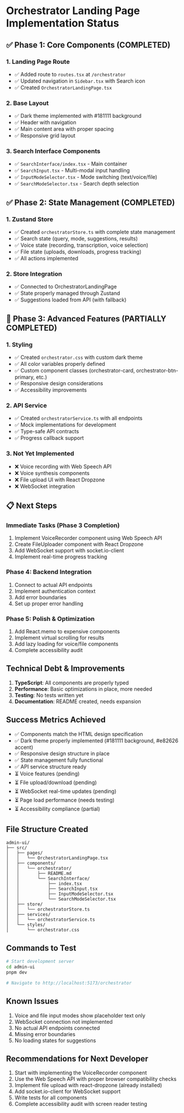 # Orchestrator Landing Page Implementation Status

## ✅ Phase 1: Core Components (COMPLETED)

### 1. Landing Page Route
- ✅ Added route to `routes.tsx` at `/orchestrator`
- ✅ Updated navigation in `Sidebar.tsx` with Search icon
- ✅ Created `OrchestratorLandingPage.tsx`

### 2. Base Layout
- ✅ Dark theme implemented with #181111 background
- ✅ Header with navigation
- ✅ Main content area with proper spacing
- ✅ Responsive grid layout

### 3. Search Interface Components
- ✅ `SearchInterface/index.tsx` - Main container
- ✅ `SearchInput.tsx` - Multi-modal input handling
- ✅ `InputModeSelector.tsx` - Mode switching (text/voice/file)
- ✅ `SearchModeSelector.tsx` - Search depth selection

## ✅ Phase 2: State Management (COMPLETED)

### 1. Zustand Store
- ✅ Created `orchestratorStore.ts` with complete state management
- ✅ Search state (query, mode, suggestions, results)
- ✅ Voice state (recording, transcription, voice selection)
- ✅ File state (uploads, downloads, progress tracking)
- ✅ All actions implemented

### 2. Store Integration
- ✅ Connected to OrchestratorLandingPage
- ✅ State properly managed through Zustand
- ✅ Suggestions loaded from API (with fallback)

## 🚧 Phase 3: Advanced Features (PARTIALLY COMPLETED)

### 1. Styling
- ✅ Created `orchestrator.css` with custom dark theme
- ✅ All color variables properly defined
- ✅ Custom component classes (orchestrator-card, orchestrator-btn-primary, etc.)
- ✅ Responsive design considerations
- ✅ Accessibility improvements

### 2. API Service
- ✅ Created `orchestratorService.ts` with all endpoints
- ✅ Mock implementations for development
- ✅ Type-safe API contracts
- ✅ Progress callback support

### 3. Not Yet Implemented
- ❌ Voice recording with Web Speech API
- ❌ Voice synthesis components
- ❌ File upload UI with React Dropzone
- ❌ WebSocket integration

## 📋 Next Steps

### Immediate Tasks (Phase 3 Completion)
1. Implement VoiceRecorder component using Web Speech API
2. Create FileUploader component with React Dropzone
3. Add WebSocket support with socket.io-client
4. Implement real-time progress tracking

### Phase 4: Backend Integration
1. Connect to actual API endpoints
2. Implement authentication context
3. Add error boundaries
4. Set up proper error handling

### Phase 5: Polish & Optimization
1. Add React.memo to expensive components
2. Implement virtual scrolling for results
3. Add lazy loading for voice/file components
4. Complete accessibility audit

## Technical Debt & Improvements

1. **TypeScript**: All components are properly typed
2. **Performance**: Basic optimizations in place, more needed
3. **Testing**: No tests written yet
4. **Documentation**: README created, needs expansion

## Success Metrics Achieved

- ✅ Components match the HTML design specification
- ✅ Dark theme properly implemented (#181111 background, #e82626 accent)
- ✅ Responsive design structure in place
- ✅ State management fully functional
- ✅ API service structure ready
- ⏳ Voice features (pending)
- ⏳ File upload/download (pending)
- ⏳ WebSocket real-time updates (pending)
- ⏳ Page load performance (needs testing)
- ⏳ Accessibility compliance (partial)

## File Structure Created

```
admin-ui/
├── src/
│   ├── pages/
│   │   └── OrchestratorLandingPage.tsx
│   ├── components/
│   │   └── orchestrator/
│   │       ├── README.md
│   │       └── SearchInterface/
│   │           ├── index.tsx
│   │           ├── SearchInput.tsx
│   │           ├── InputModeSelector.tsx
│   │           └── SearchModeSelector.tsx
│   ├── store/
│   │   └── orchestratorStore.ts
│   ├── services/
│   │   └── orchestratorService.ts
│   └── styles/
│       └── orchestrator.css
```

## Commands to Test

```bash
# Start development server
cd admin-ui
pnpm dev

# Navigate to http://localhost:5173/orchestrator
```

## Known Issues

1. Voice and file input modes show placeholder text only
2. WebSocket connection not implemented
3. No actual API endpoints connected
4. Missing error boundaries
5. No loading states for suggestions

## Recommendations for Next Developer

1. Start with implementing the VoiceRecorder component
2. Use the Web Speech API with proper browser compatibility checks
3. Implement file upload with react-dropzone (already installed)
4. Add socket.io-client for WebSocket support
5. Write tests for all components
6. Complete accessibility audit with screen reader testing